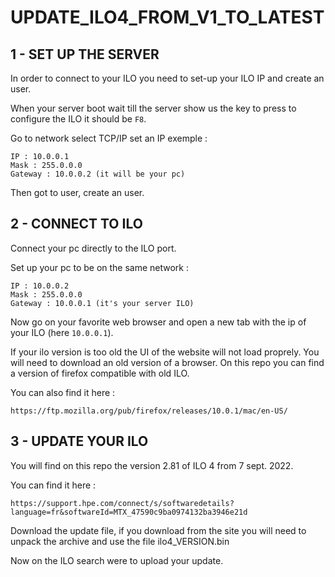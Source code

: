# UPDATE_ILO4_FROM_V1_TO_LATEST

## 1 - SET UP THE SERVER

In order to connect to your ILO you need to set-up your ILO IP and create an 
user.

When your server boot wait till the server show us the key to press to 
configure the ILO it should be `F8`.

Go to network select TCP/IP set an IP 
exemple :
```
IP : 10.0.0.1
Mask : 255.0.0.0
Gateway : 10.0.0.2 (it will be your pc)
```

Then got to user, create an user.

## 2 - CONNECT TO ILO

Connect your pc directly to the ILO port.

Set up your pc to be on the same network :
```
IP : 10.0.0.2
Mask : 255.0.0.0
Gateway : 10.0.0.1 (it's your server ILO)
```

Now go on your favorite web browser and open a new tab with the ip of your ILO 
(here `10.0.0.1`).

If your ilo version is too old the UI of the website will not load proprely. 
You will need to download an old version of a browser. On this repo you can 
find a version of firefox compatible with old ILO.

You can also find it here : 
```
https://ftp.mozilla.org/pub/firefox/releases/10.0.1/mac/en-US/
```

## 3 - UPDATE YOUR ILO

You will find on this repo the version 2.81 of ILO 4 from 7 sept. 2022.

You can find it here :
```
https://support.hpe.com/connect/s/softwaredetails?language=fr&softwareId=MTX_47590c9ba0974132ba3946e21d
```

Download the update file, if you download from the site you will need to unpack 
the archive and use the file ilo4_VERSION.bin

Now on the ILO search were to upload your update.
